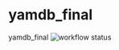 # yamdb_final
yamdb_final
![workflow status](https://github.com/Alpensin/yamdb_final/actions/workflows/yamdb_workflow.yml/badge.svg)